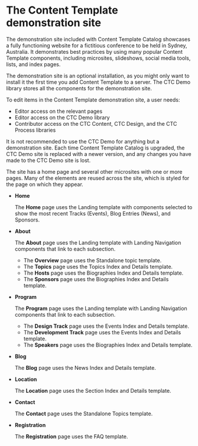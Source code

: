 # The Content Template demonstration site

The demonstration site included with Content Template Catalog showcases a fully functioning website for a fictitious conference to be held in Sydney, Australia. It demonstrates best practices by using many popular Content Template components, including microsites, slideshows, social media tools, lists, and index pages.

The demonstration site is an optional installation, as you might only want to install it the first time you add Content Template to a server. The CTC Demo library stores all the components for the demonstration site.

To edit items in the Content Template demonstration site, a user needs:

-   Editor access on the relevant pages
-   Editor access on the CTC Demo library
-   Contributor access on the CTC Content, CTC Design, and the CTC Process libraries

It is not recommended to use the CTC Demo for anything but a demonstration site. Each time Content Template Catalog is upgraded, the CTC Demo site is replaced with a newer version, and any changes you have made to the CTC Demo site is lost.

The site has a home page and several other microsites with one or more pages. Many of the elements are reused across the site, which is styled for the page on which they appear.

-   **Home**

    The **Home** page uses the Landing template with components selected to show the most recent Tracks \(Events\), Blog Entries \(News\), and Sponsors.

-   **About**

    The **About** page uses the Landing template with Landing Navigation components that link to each subsection.

    -   The **Overview** page uses the Standalone topic template.
    -   The **Topics** page uses the Topics Index and Details template.
    -   The **Hosts** page uses the Biographies Index and Details template.
    -   The **Sponsors** page uses the Biographies Index and Details template.
-   **Program**

    The **Program** page uses the Landing template with Landing Navigation components that link to each subsection.

    -   The **Design Track** page uses the Events Index and Details template.
    -   The **Development Track** page uses the Events Index and Details template.
    -   The **Speakers** page uses the Biographies Index and Details template.
-   **Blog**

    The **Blog** page uses the News Index and Details template.

-   **Location**

    The **Location** page uses the Section Index and Details template.

-   **Contact**

    The **Contact** page uses the Standalone Topics template.

-   **Registration**

    The **Registration** page uses the FAQ template.



